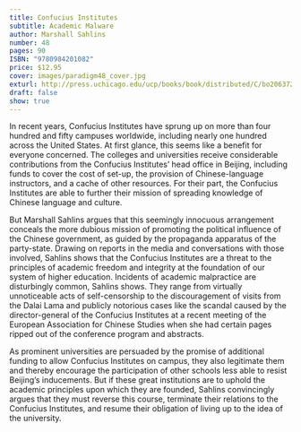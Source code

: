 ```yaml
---
title: Confucius Institutes
subtitle: Academic Malware
author: Marshall Sahlins
number: 48
pages: 90
ISBN: "9780984201082"
price: $12.95
cover: images/paradigm48_cover.jpg
exturl: http://press.uchicago.edu/ucp/books/book/distributed/C/bo20637267.html
draft: false
show: true
---
```

In recent years, Confucius Institutes have sprung up on more than four hundred and fifty campuses worldwide, including nearly one hundred across the United States. At first glance, this seems like a benefit for everyone concerned. The colleges and universities receive considerable contributions from the Confucius Institutes’ head office in Beijing, including funds to cover the cost of set-up, the provision of Chinese-language instructors, and a cache of other resources. For their part, the Confucius Institutes are able to further their mission of spreading knowledge of Chinese language and culture.

But Marshall Sahlins argues that this seemingly innocuous arrangement conceals the more dubious mission of promoting the political influence of the Chinese government, as guided by the propaganda apparatus of the party-state. Drawing on reports in the media and conversations with those involved, Sahlins shows that the Confucius Institutes are a threat to the principles of academic freedom and integrity at the foundation of our system of higher education. Incidents of academic malpractice are disturbingly common, Sahlins shows. They range from virtually unnoticeable acts of self-censorship to the discouragement of visits from the Dalai Lama and publicly notorious cases like the scandal caused by the director-general of the Confucius Institutes at a recent meeting of the European Association for Chinese Studies when she had certain pages ripped out of the conference program and abstracts.

As prominent universities are persuaded by the promise of additional funding to allow Confucius Institutes on campus, they also legitimate them and thereby encourage the participation of other schools less able to resist Beijing’s inducements. But if these great institutions are to uphold the academic principles upon which they are founded, Sahlins convincingly argues that they must reverse this course, terminate their relations to the Confucius Institutes, and resume their obligation of living up to the idea of the university.